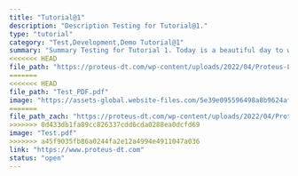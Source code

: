 ```yaml
---
title: "Tutorial@1"
description: "Description Testing for Tutorial@1."
type: "tutorial"
category: "Test,Development,Demo Tutorial@1"
summary: "Summary Testing for Tutorial 1. Today is a beautiful day to work. Current location: Razer SEA HQ @One North. It is in the South of Singapore"
<<<<<<< HEAD
file_path: "https://proteus-dt.com/wp-content/uploads/2022/04/Proteus-Logo-w.png"
=======
<<<<<<< HEAD
file_path: "Test_PDF.pdf"
image: "https://assets-global.website-files.com/5e39e095596498a8b9624af1/5ffca6e3e0d8ad9231cc2af6_Portfolio-course---final.png"
=======
file_path_zach: "https://proteus-dt.com/wp-content/uploads/2022/04/Proteus-Logo-w.png"
>>>>>>> 0d433db1fa89cc826337cdd6cda0288ea0dcfd69
image: "Test.pdf"
>>>>>>> a45f9035fb86a0244fa2e12a4994e4911047a036
link: "https://www.proteus-dt.com"
status: "open"
---
```

